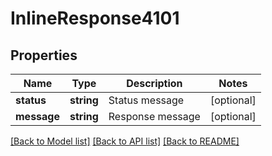 # InlineResponse4101

## Properties
Name | Type | Description | Notes
------------ | ------------- | ------------- | -------------
**status** | **string** | Status message | [optional] 
**message** | **string** | Response message | [optional] 

[[Back to Model list]](../../README.md#documentation-for-models) [[Back to API list]](../../README.md#documentation-for-api-endpoints) [[Back to README]](../../README.md)

